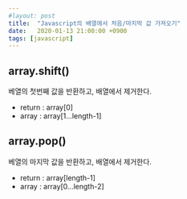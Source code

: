 ```yaml
---
#layout: post
title:  "Javascript의 배열에서 처음/마지막 값 가져오기"
date:   2020-01-13 21:00:00 +0900
tags: [javascript]
---
```


## array.shift()

베열의 첫번째 값을 반환하고, 배열에서 제거한다.  
- return : array[0]
- array : array[1...length-1]

## array.pop()

베열의 마지막 값을 반환하고, 배열에서 제거한다.
- return : array[length-1]
- array : array[0...length-2]

